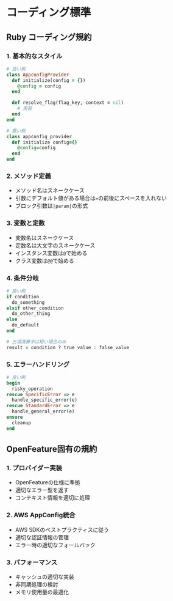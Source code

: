 # コーディング標準

## Ruby コーディング規約

### 1. 基本的なスタイル
```ruby
# 良い例
class AppconfigProvider
  def initialize(config = {})
    @config = config
  end

  def resolve_flag(flag_key, context = nil)
    # 実装
  end
end

# 悪い例
class appconfig_provider
  def initialize config={}
    @config=config
  end
end
```

### 2. メソッド定義
- メソッド名はスネークケース
- 引数にデフォルト値がある場合は`=`の前後にスペースを入れない
- ブロック引数は`|param|`の形式

### 3. 変数と定数
- 変数名はスネークケース
- 定数名は大文字のスネークケース
- インスタンス変数は`@`で始める
- クラス変数は`@@`で始める

### 4. 条件分岐
```ruby
# 良い例
if condition
  do_something
elsif other_condition
  do_other_thing
else
  do_default
end

# 三項演算子は短い場合のみ
result = condition ? true_value : false_value
```

### 5. エラーハンドリング
```ruby
# 良い例
begin
  risky_operation
rescue SpecificError => e
  handle_specific_error(e)
rescue StandardError => e
  handle_general_error(e)
ensure
  cleanup
end
```

## OpenFeature固有の規約

### 1. プロバイダー実装
- OpenFeatureの仕様に準拠
- 適切なエラー型を返す
- コンテキスト情報を適切に処理

### 2. AWS AppConfig統合
- AWS SDKのベストプラクティスに従う
- 適切な認証情報の管理
- エラー時の適切なフォールバック

### 3. パフォーマンス
- キャッシュの適切な実装
- 非同期処理の検討
- メモリ使用量の最適化

